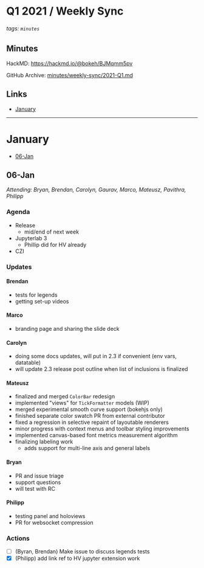# Q1 2021 / Weekly Sync

###### tags: `minutes` 

## Minutes

HackMD: https://hackmd.io/@bokeh/BJMqmm5pv

GitHub Archive: [minutes/weekly-sync/2021-Q1.md](https://github.com/bokeh/pm/blob/master/minutes/weekly-sync/2021-Q1.md)

## Links

* [January](#January)

---

# January

* [06-Jan](#06-Jan)

## 06-Jan

*Attending: Bryan, Brendan, Carolyn, Gaurav, Marco, Mateusz, Pavithra, Philipp*

### Agenda

- Release
    - mid/end of next week
- Jupyterlab 3
    - Phillip did for HV already
- CZI

### Updates

#### Brendan

- tests for legends 
- getting set-up videos

#### Marco

- branding page and sharing the slide deck

#### Carolyn

- doing some docs updates, will put in 2.3 if convenient (env vars, datatable)
- will update 2.3 release post outline when list of inclusions is finalized

#### Mateusz

- finalized and merged `ColorBar` redesign
- implemented "views" for `TickFormatter` models (WIP)
- merged experimental smooth curve support (bokehjs only)
- finished separate color swatch PR from external contributor
- fixed a regression in selective repaint of layoutable renderers
- minor progress with context menus and toolbar styling improvements
- implemented canvas-based font metrics measurement algorithm
- finalizing labeling work
    - adds support for multi-line axis and general labels

#### Bryan

- PR and issue triage
- support questions
- will test with RC 

#### Philipp

- testing panel and holoviews
- PR for websocket compression

### Actions

* [ ] (Byran, Brendan) Make issue to discuss legends tests
* [x] (Philipp) add link ref to HV jupyter extension work